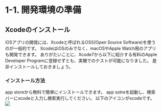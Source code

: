 # 1-1. 開発環境の準備

## Xcodeのインストール

iOSアプリの開発には、Xcodeと呼ばれるOSS(Open Source Software)を使うのが一般的です。
XcodeはiOSのみでなく、macOSやApple Watch用のアプリも開発できます。
ありがたいことに、Xcode7から以下に紹介する有料のApple Developer Programに登録せずとも、実機でのテストが可能になりました。
是非インストールしておきましょう。

### インストール方法
app storeから無料で簡単にインストールできます。
app sotreを起動し、検索バーにxcodeと入力し検索実行してください。
以下のアイコンがxcodeです。
<img src="http://is2.mzstatic.com/image/thumb/Purple111/v4/fa/cd/fa/facdfaf5-ade9-f70f-6815-c4863c69cf6e/source/1200x630bb.jpg">

